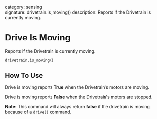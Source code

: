 category: sensing  
signature: drivetrain.is_moving()
description: Reports if the Drivetrain is currently moving.

# Drive Is Moving
 
Reports if the Drivetrain is currently moving.

```don
drivetrain.is_moving()
```

## How To Use

Drive is moving reports **True** when the Drivetrain's motors are moving.

Drive is moving reports **False** when the Drivetrain's motors are stopped.

**Note:** This command will always return **false** if the drivetrain is moving because of a `drive()` command.

<advanced>
</advanced>
